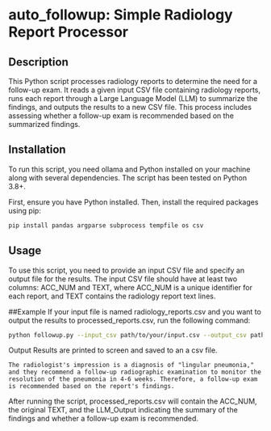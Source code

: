 # auto_followup: Simple Radiology Report Processor

## Description
This Python script processes radiology reports to determine the need for a follow-up exam. It reads a given input CSV file containing radiology reports, runs each report through a Large Language Model (LLM) to summarize the findings, and outputs the results to a new CSV file. This process includes assessing whether a follow-up exam is recommended based on the summarized findings.

## Installation
To run this script, you need ollama and Python installed on your machine along with several dependencies. The script has been tested on Python 3.8+.

First, ensure you have Python installed. Then, install the required packages using pip:

```bash
pip install pandas argparse subprocess tempfile os csv
```

## Usage
To use this script, you need to provide an input CSV file and specify an output file for the results. The input CSV file should have at least two columns: ACC_NUM and TEXT, where ACC_NUM is a unique identifier for each report, and TEXT contains the radiology report text lines.

##Example
If your input file is named radiology_reports.csv and you want to output the results to processed_reports.csv, run the following command:
```bash
python followup.py --input_csv path/to/your/input.csv --output_csv path/to/your/output.csv
```

Output
Results are printed to screen and saved to an a csv file.
```Example
The radiologist's impression is a diagnosis of "lingular pneumonia," and they recommend a follow-up radiographic examination to monitor the resolution of the pneumonia in 4-6 weeks. Therefore, a follow-up exam is recommended based on the report's findings.
```

After running the script, processed_reports.csv will contain the ACC_NUM, the original TEXT, and the LLM_Output indicating the summary of the findings and whether a follow-up exam is recommended.
